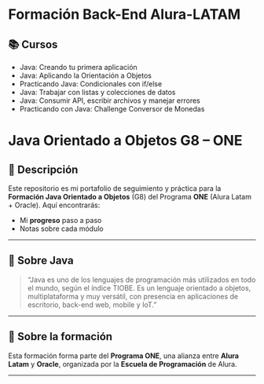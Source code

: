 # Formación Back-End Alura-LATAM

## 📚 Cursos
- Java: Creando tu primera aplicación
- Java: Aplicando la Orientación a Objetos
- Practicando Java: Condicionales con if/else
- Java: Trabajar con listas y colecciones de datos
- Java: Consumir API, escribir archivos y manejar errores
- Practicando con Java: Challenge Conversor de Monedas

# Java Orientado a Objetos G8 – ONE

## 📄 Descripción

Este repositorio es mi portafolio de seguimiento y práctica para la **Formación Java Orientado a Objetos** (G8) del Programa **ONE** (Alura Latam + Oracle). Aquí encontrarás:

- Mi **progreso** paso a paso   
- Notas sobre cada módulo  

---

## 🎯 Sobre Java

> “Java es uno de los lenguajes de programación más utilizados en todo el mundo, según el índice TIOBE. Es un lenguaje orientado a objetos, multiplataforma y muy versátil, con presencia en aplicaciones de escritorio, back-end web, mobile y IoT.”  

---

## 🏫 Sobre la formación

Esta formación forma parte del **Programa ONE**, una alianza entre **Alura Latam** y **Oracle**, organizada por la **Escuela de Programación** de Alura.

---
